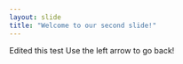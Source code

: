 ```yaml
---
layout: slide
title: "Welcome to our second slide!"
---
```

Edited this test
Use the left arrow to go back!
